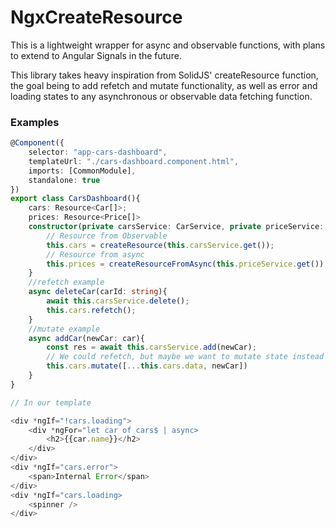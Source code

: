 # NgxCreateResource

This is a lightweight wrapper for async and observable functions, with plans to extend to Angular Signals in the future.

This library takes heavy inspiration from SolidJS' createResource function, the goal being to add refetch and mutate functionality, as well as error and loading states to any asynchronous or observable data fetching function.

### Examples

```typescript
@Component({
    selector: "app-cars-dashboard",
    templateUrl: "./cars-dashboard.component.html",
    imports: [CommonModule],
    standalone: true
})
export class CarsDashboard(){
    cars: Resource<Car[]>;
    prices: Resource<Price[]>
    constructor(private carsService: CarService, private priceService: PriceService){
        // Resource from Observable
        this.cars = createResource(this.carsService.get()); 
        // Resource from async
        this.prices = createResourceFromAsync(this.priceService.get()); 
    }
    //refetch example
    async deleteCar(carId: string){
        await this.carsService.delete();
        this.cars.refetch();
    }
    //mutate example
    async addCar(newCar: car){
        const res = await this.carsService.add(newCar);
        // We could refetch, but maybe we want to mutate state instead
        this.cars.mutate([...this.cars.data, newCar])
    }
}

// In our template

<div *ngIf="!cars.loading">
    <div *ngFor="let car of cars$ | async>
        <h2>{{car.name}}</h2>
    </div>
</div>
<div *ngIf="cars.error">
    <span>Internal Error</span>
</div>
<div *ngIf="cars.loading>
    <spinner />
</div>
```
